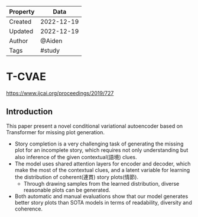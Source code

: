 | Property  | Data |
|-|-|
| Created | 2022-12-19 |
| Updated | 2022-12-19 |
| Author | @Aiden |
| Tags | #study |

# T-CVAE
https://www.ijcai.org/proceedings/2019/727
## Introduction
This paper present a novel conditional variational autoencoder based on Transformer for missing plot generation. 
- Story completion is a very challenging task of generating the missing plot for an incomplete story, which requires not only understanding but also inference of the given contextual(語境) clues.
- The model uses shared attention layers for encoder and decoder, which make the most of the contextual clues, and a latent variable for learning the distribution of coherent(連貫) story plots(情節).
  - Through drawing samples from the learned distribution, diverse reasonable plots can be generated.
- Both automatic and manual evaluations show that our model generates better story plots than SOTA models in terms of readability, diversity and coherence.